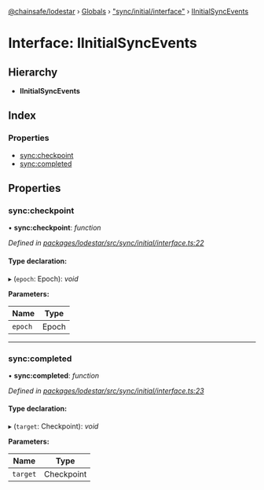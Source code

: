 [@chainsafe/lodestar](../README.md) › [Globals](../globals.md) › ["sync/initial/interface"](../modules/_sync_initial_interface_.md) › [IInitialSyncEvents](_sync_initial_interface_.iinitialsyncevents.md)

# Interface: IInitialSyncEvents

## Hierarchy

* **IInitialSyncEvents**

## Index

### Properties

* [sync:checkpoint](_sync_initial_interface_.iinitialsyncevents.md#sync:checkpoint)
* [sync:completed](_sync_initial_interface_.iinitialsyncevents.md#sync:completed)

## Properties

###  sync:checkpoint

• **sync:checkpoint**: *function*

*Defined in [packages/lodestar/src/sync/initial/interface.ts:22](https://github.com/ChainSafe/lodestar/blob/4796680/packages/lodestar/src/sync/initial/interface.ts#L22)*

#### Type declaration:

▸ (`epoch`: Epoch): *void*

**Parameters:**

Name | Type |
------ | ------ |
`epoch` | Epoch |

___

###  sync:completed

• **sync:completed**: *function*

*Defined in [packages/lodestar/src/sync/initial/interface.ts:23](https://github.com/ChainSafe/lodestar/blob/4796680/packages/lodestar/src/sync/initial/interface.ts#L23)*

#### Type declaration:

▸ (`target`: Checkpoint): *void*

**Parameters:**

Name | Type |
------ | ------ |
`target` | Checkpoint |
